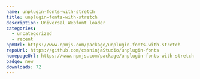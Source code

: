 ```yaml
---
name: unplugin-fonts-with-stretch
title: unplugin-fonts-with-stretch
description: Universal Webfont loader
categories:
  - uncategorized
  - recent
npmUrl: https://www.npmjs.com/package/unplugin-fonts-with-stretch
repoUrl: https://github.com/cssninjaStudio/unplugin-fonts
homepageUrl: https://www.npmjs.com/package/unplugin-fonts-with-stretch
badge: new
downloads: 72
---
```

